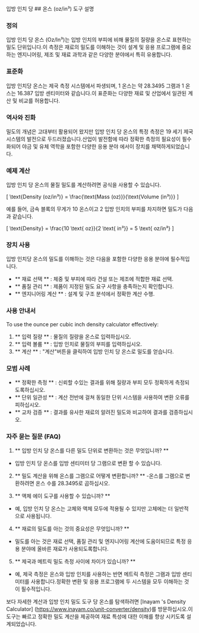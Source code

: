 입방 인치 당 ## 온스 (oz/in³) 도구 설명

### 정의
입방 인치 당 온스 (Oz/In³)는 입방 인치의 부피에 비해 물질의 질량을 온스로 표현하는 밀도 단위입니다.이 측정은 재료의 밀도를 이해하는 것이 설계 및 응용 프로그램에 중요하는 엔지니어링, 제조 및 재료 과학과 같은 다양한 분야에서 특히 유용합니다.

### 표준화
입방 인치당 온스는 제국 측정 시스템에서 파생되며, 1 온스는 약 28.3495 그램과 1 온스는 16.387 입방 센티미터와 같습니다.이 표준화는 다양한 재료 및 산업에서 일관된 계산 및 비교를 허용합니다.

### 역사와 진화
밀도의 개념은 고대부터 활용되어 왔지만 입방 인치 당 온스의 특정 측정은 19 세기 제국 시스템의 발전으로 두드러졌습니다.산업이 발전함에 따라 정확한 측정의 필요성이 필수화되어 야금 및 유체 역학을 포함한 다양한 응용 분야 에서이 장치를 채택하게되었습니다.

### 예제 계산
입방 인치 당 온스의 물질 밀도를 계산하려면 공식을 사용할 수 있습니다.

\[ \text{Density (oz/in³)} = \frac{\text{Mass (oz)}}{\text{Volume (in³)}} \]

예를 들어, 금속 블록의 무게가 10 온스이고 2 입방 인치의 부피를 차지하면 밀도가 다음과 같습니다.

\[ \text{Density} = \frac{10 \text{ oz}}{2 \text{ in³}} = 5 \text{ oz/in³} \]

### 장치 사용
입방 인치당 온스의 밀도를 이해하는 것은 다음을 포함한 다양한 응용 분야에 필수적입니다.
- ** 재료 선택 ** : 체중 및 부피에 따라 건설 또는 제조에 적합한 재료 선택.
- ** 품질 관리 ** : 제품이 지정된 밀도 요구 사항을 충족하는지 확인합니다.
- ** 엔지니어링 계산 ** : 설계 및 구조 분석에서 정확한 계산 수행.

### 사용 안내서
To use the ounce per cubic inch density calculator effectively:
1. ** 입력 질량 ** : 물질의 질량을 온스로 입력하십시오.
2. ** 입력 볼륨 ** : 입방 인치로 물질의 부피를 입력하십시오.
3. ** 계산 ** : "계산"버튼을 클릭하여 입방 인치 당 온스로 밀도를 얻습니다.

### 모범 사례
- ** 정확한 측정 ** : 신뢰할 수있는 결과를 위해 질량과 부피 모두 정확하게 측정되도록하십시오.
- ** 단위 일관성 ** : 계산 전반에 걸쳐 동일한 단위 시스템을 사용하여 변환 오류를 피하십시오.
- ** 교차 검증 ** : 결과를 유사한 재료의 알려진 밀도와 비교하여 결과를 검증하십시오.

### 자주 묻는 질문 (FAQ)

1. ** 입방 인치 당 온스를 다른 밀도 단위로 변환하는 것은 무엇입니까? **
- 입방 인치 당 온스를 입방 센티미터 당 그램으로 변환 할 수 있습니다.

2. ** 밀도 계산을 위해 온스를 그램으로 어떻게 변환합니까? **
-온스를 그램으로 변환하려면 온스 수를 28.3495로 곱하십시오.

3. ** 액체 에이 도구를 사용할 수 있습니까? **
- 예, 입방 인치 당 온스는 고체와 액체 모두에 적용될 수 있지만 고체에는 더 일반적으로 사용됩니다.

4. ** 재료의 밀도를 아는 것의 중요성은 무엇입니까? **
- 밀도를 아는 것은 재료 선택, 품질 관리 및 엔지니어링 계산에 도움이되므로 특정 응용 분야에 올바른 재료가 사용되도록합니다.

5. ** 제국과 메트릭 밀도 측정 사이에 차이가 있습니까? **
- 예, 제국 측정은 온스와 입방 인치를 사용하는 반면 메트릭 측정은 그램과 입방 센티미터를 사용합니다.정확한 변환 및 응용 프로그램에 두 시스템을 모두 이해하는 것이 필수적입니다.

보다 자세한 계산과 입방 인치 밀도 도구 당 온스를 탐색하려면 [Inayam 's Density Calculator] (https://www.inayam.co/unit-converter/density)를 방문하십시오.이 도구는 빠르고 정확한 밀도 계산을 제공하여 재료 특성에 대한 이해를 향상 시키도록 설계되었습니다.